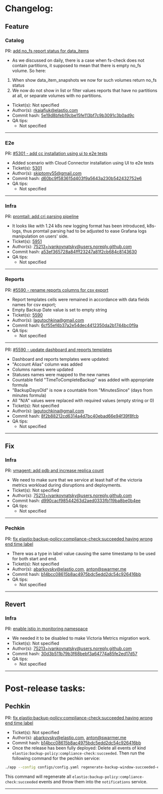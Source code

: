 # Changelog: 
## Feature
### Catalog
PR: [ add no_fs report status for data_items ](https://github.com/elastio/blue-stack/pull/5958)
- As we discussed on daily, there is a case when fs-check does not contain partitions, it supposed to mean that there is empty no_fs volume. So here:
1) When show data_item_snapshots we now for such volumes return no_fs status
2) We now do not show in list or filter values reports that have no partitions at all, or separate volumes with no partitions.

- Ticket(s): Not specified
- Author(s): rkaiafiuk@elastio.com
- Commit hash: [5e19d8bfeb19cbe15fe113bf7c9b3091c3b0ad9c](https://github.com/elastio/blue-stack/commit/5e19d8bfeb19cbe15fe113bf7c9b3091c3b0ad9c)
- QA tips:
  - Not specified
***
### E2e
PR: [ #5301 - add cc installation using ui to e2e tests ](https://github.com/elastio/blue-stack/pull/5925)
- Added scenario with Cloud Connector installation using UI to e2e tests
- Ticket(s): [5301](https://github.com/elastio/blue-stack/issues/5301)
- Author(s): skiptomy55@gmail.com
- Commit hash: [d60bc9f583615d403f9a5643a230b542432752e6](https://github.com/elastio/blue-stack/commit/d60bc9f583615d403f9a5643a230b542432752e6)
- QA tips:
  - Not specified
***
### Infra
PR: [ promtail: add cri parsing pipeline ](https://github.com/elastio/blue-stack/pull/5954)
- It looks like with 1.24 k8s new logging format has been introduced, k8s-logs, thus promtail parsing had to be adjusted to ease Grafana logs manipulation on users' side.
- Ticket(s): [5951](https://github.com/elastio/blue-stack/issues/5951)
- Author(s): 75213+ivankovnatsky@users.noreply.github.com
- Commit hash: [a53ef365728a84fff23247a81f2cb684c8143630](https://github.com/elastio/blue-stack/commit/a53ef365728a84fff23247a81f2cb684c8143630)
- QA tips:
  - Not specified
***
### Reports
PR: [ #5590 - rename reports columns for csv export ](https://github.com/elastio/blue-stack/pull/5962)
- Report templates cells were remained in accordance with data fields names for csv export; 
- Empty Backup Date value is set to empty string
- Ticket(s): [5590](https://github.com/elastio/blue-stack/issues/5590)
- Author(s): lagutochkina@gmail.com
- Commit hash: [6cf55ef4b37a2e54dec4412350da2b1744bc0f9a](https://github.com/elastio/blue-stack/commit/6cf55ef4b37a2e54dec4412350da2b1744bc0f9a)
- QA tips:
  - Not specified
***
PR: [ #5590 - update dashboard and reports templates ](https://github.com/elastio/blue-stack/pull/5947)
- Dashboard and reports templates were updated:
- "Account Alias" column was added
- Columns names were updated
- Statuses names were mapped to the new names
- Countable field "TimeToCompleteBackup" was added with appropriate formula
- "BackupDaysOld" is now a countable from "MinutesSince" (days from minutes formula)
- All "N/A" values were replaced with required values (empty string or 0)
- Ticket(s): Not specified
- Author(s): lagutochkina@gmail.com
- Commit hash: [8f2b88212cd6314a4d7bc40ebad66e94f39f8fcb](https://github.com/elastio/blue-stack/commit/8f2b88212cd6314a4d7bc40ebad66e94f39f8fcb)
- QA tips:
  - Not specified
***
## Fix
### Infra
PR: [ vmagent: add pdb and increase replica count ](https://github.com/elastio/blue-stack/pull/5924)
- We need to make sure that we service at least half of the victoria
metrics workload during disruptions and deployments.
- Ticket(s): Not specified
- Author(s): 75213+ivankovnatsky@users.noreply.github.com
- Commit hash: [d990cacf98544263d2aed0333fb119ba8be0b4ee](https://github.com/elastio/blue-stack/commit/d990cacf98544263d2aed0333fb119ba8be0b4ee)
- QA tips:
  - Not specified
***
### Pechkin
PR: [ fix elastio:backup-policy:compliance-check:succeeded having wrong end time label ](https://github.com/elastio/blue-stack/pull/5964)
- There was a type in label value causing the same timestamp to be used for both start and end.
- Ticket(s): Not specified
- Author(s): abarkovsky@elastio.com, anton@swarmer.me
- Commit hash: [b14bcc08615b8ac4975bdc5edd2dc54c926416bb](https://github.com/elastio/blue-stack/commit/b14bcc08615b8ac4975bdc5edd2dc54c926416bb)
- QA tips:
  - Not specified
***
## Revert
### Infra
PR: [ enable istio in monitoring namespace ](https://github.com/elastio/blue-stack/pull/5955)
- We needed it to be disabled to make Victoria Metrics migration work.
- Ticket(s): Not specified
- Author(s): 75213+ivankovnatsky@users.noreply.github.com
- Commit hash: [30d3b511b79b3f68bebf3a64774a85fe2ed17d57](https://github.com/elastio/blue-stack/commit/30d3b511b79b3f68bebf3a64774a85fe2ed17d57)
- QA tips:
  - Not specified
***
 # Post-release tasks: 
## Pechkin
PR: [ fix elastio:backup-policy:compliance-check:succeeded having wrong end time label ](https://github.com/elastio/blue-stack/pull/5964)
- Ticket(s): Not specified
- Author(s): abarkovsky@elastio.com, anton@swarmer.me
- Commit hash: [b14bcc08615b8ac4975bdc5edd2dc54c926416bb](https://github.com/elastio/blue-stack/commit/b14bcc08615b8ac4975bdc5edd2dc54c926416bb)
- Once the release has been fully deployed:
Delete all events of kind `elastio:backup-policy:compliance-check:succeeded`.
Then run the following command for the pechkin service:
```bash
./app --config configs/config.yaml regenerate-backup-window-succeeded-events
```
This command will regenerate all `elastio:backup-policy:compliance-check:succeeded` events and throw them into the `notifications` service.
***
